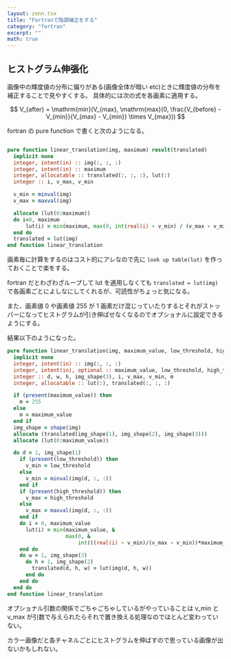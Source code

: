 ```yaml
---
layout: zenn.tsx
title: "Fortranで階調補正をする"
category: "fortran"
excerpt: ""
math: true
---
```


## ヒストグラム伸張化

画像中の輝度値の分布に偏りがある(画像全体が暗い etc)ときに輝度値の分布を補正することで見やすくする。
具体的には次の式を各画素に適用する。

$$
V_{after} = \mathrm{min}(V_{max}, \mathrm{max}(0, \frac{V_{before} - V_{min}}{V_{max} - V_{min}} \times V_{max}))
$$

fortran の pure function で書くと次のようになる。

```fortran

pure function linear_translation(img, maximum) result(translated)
  implicit none
  integer, intent(in) :: img(:, :, :)
  integer, intent(in) :: maximum
  integer, allocatable :: translated(:, :, :), lut(:)
  integer :: i, v_max, v_min

  v_min = minval(img)
  v_max = maxval(img)

  allocate (lut(0:maximum))
  do i=0, maximum
      lut(i) = min(maximum, max(0, int(real(i) - v_min) / (v_max - v_min) * maximum))
  end do
  translated = lut(img)
end function linear_translation
```

画素毎に計算をするのはコスト的にアレなので先に `look up table(lut)` を作っておくことで楽をする。

fortran だとわざわざループして lut を適用しなくても `translated = lut(img)` で各画素ごとによしなにしてくれるが、可読性がちょっと気になる。

また、画素値 0 や画素値 255 が 1 画素だけ混じっていたりするとそれがストッパーになってヒストグラムが引き伸ばせなくなるのでオプショナルに設定できるようにする。

結果以下のようになった。

```fortran
pure function linear_translation(img, maximum_value, low_threshold, high_threshold) result(translated)
  implicit none
  integer, intent(in) :: img(:, :, :)
  integer, intent(in), optional :: maximum_value, low_threshold, high_threshold
  integer :: d, w, h, img_shape(3), i, v_max, v_min, m
  integer, allocatable :: lut(:), translated(:, :, :)

  if (present(maximum_value)) then
    m = 255
  else
    m = maximum_value
  end if
  img_shape = shape(img)
  allocate (translated(img_shape(1), img_shape(2), img_shape(3)))
  allocate (lut(0:maximum_value))

  do d = 1, img_shape(1)
    if (present(low_threshold)) then
      v_min = low_threshold
    else
      v_min = minval(img(d, :, :))
    end if
    if (present(high_threshold)) then
      v_max = high_threshold
    else
      v_max = maxval(img(d, :, :))
    end if
    do i = 0, maximum_value
      lut(i) = min(maximum_value, &
                   max(0, &
                       int(((real(i) - v_min)/(v_max - v_min))*maximum_value)))
    end do
    do w = 1, img_shape(3)
      do h = 1, img_shape(2)
        translated(d, h, w) = lut(img(d, h, w))
      end do
    end do
  end do
end function linear_translation
```

オプショナル引数の関係でごちゃごちゃしているがやっていることは v_min と v_max が引数で与えられたらそれで置き換える処理なのでほとんど変わっていない。

カラー画像だと各チャネルごとにヒストグラムを伸ばすので思っている画像が出ないかもしれない。

